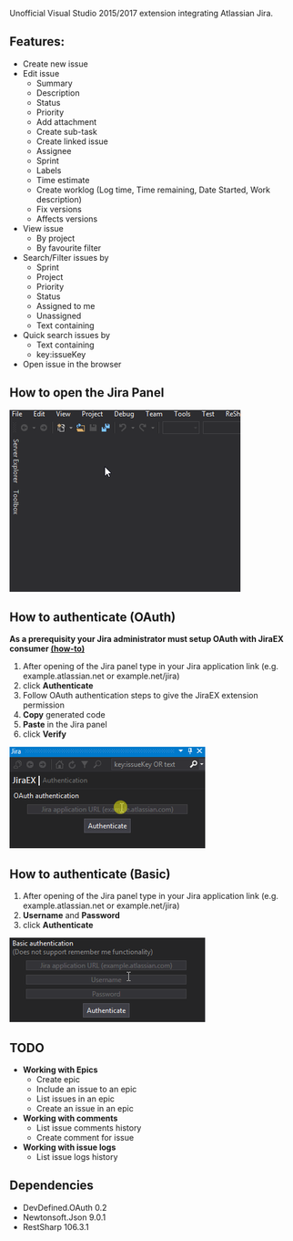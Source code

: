 Unofficial Visual Studio 2015/2017 extension integrating Atlassian Jira.

## Features:
- Create new issue
- Edit issue
   - Summary
   - Description
   - Status
   - Priority
   - Add attachment
   - Create sub-task
   - Create linked issue
   - Assignee
   - Sprint
   - Labels
   - Time estimate
   - Create worklog (Log time, Time remaining, Date Started, Work description)
   - Fix versions
   - Affects versions
- View issue
   - By project
   - By favourite filter
- Search/Filter issues by
   - Sprint
   - Project
   - Priority
   - Status
   - Assigned to me
   - Unassigned
   - Text containing
- Quick search issues by
   - Text containing
   - key:issueKey
- Open issue in the browser

## How to open the Jira Panel
![JiraEX_how_to_open.gif](images/JiraEX_how_to_open.gif)

## How to authenticate (OAuth)
**As a prerequisity your Jira administrator must setup OAuth with JiraEX consumer [(how-to)](https://github.com/lubomyl/JiraEX/wiki/How-to-setup-OAuth-(Jira-administrator))**
1. After opening of the Jira panel type in your Jira application link (e.g. example.atlassian.net or example.net/jira) 
1. click **Authenticate**
1. Follow OAuth authentication steps to give the JiraEX extension permission
1. **Copy** generated code 
1. **Paste** in the Jira panel
1. click **Verify**

 ![JiraEX_how_to_OAuth1.gif](images/JiraEX_how_to_OAuth1.gif)

## How to authenticate (Basic)
1. After opening of the Jira panel type in your Jira application link (e.g. example.atlassian.net or example.net/jira) 
1. **Username** and **Password**
1. click **Authenticate**

![JiraEX_how_to_Basic.gif](images/JiraEX_how_to_Basic.gif)

## TODO
- **Working with Epics**
   - Create epic
   - Include an issue to an epic
   - List issues in an epic
   - Create an issue in an epic
- **Working with comments**
   - List issue comments history
   - Create comment for issue
- **Working with issue logs**
   - List issue logs history
   
## Dependencies
- DevDefined.OAuth 0.2
- Newtonsoft.Json 9.0.1
- RestSharp 106.3.1
